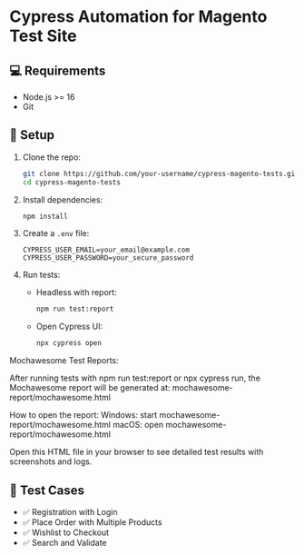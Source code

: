 # Cypress Automation for Magento Test Site

## 💻 Requirements
- Node.js >= 16
- Git

## 🔧 Setup
1. Clone the repo:
   ```bash
   git clone https://github.com/your-username/cypress-magento-tests.git
   cd cypress-magento-tests
   ```

2. Install dependencies:
   ```bash
   npm install
   ```

3. Create a `.env` file:
   ```
   CYPRESS_USER_EMAIL=your_email@example.com
   CYPRESS_USER_PASSWORD=your_secure_password
   ```

4. Run tests:
   - Headless with report:
     ```bash
     npm run test:report
     ```
   - Open Cypress UI:
     ```bash
     npx cypress open
     ```

Mochawesome Test Reports: 

After running tests with npm run test:report or npx cypress run, the Mochawesome report will be generated at:
mochawesome-report/mochawesome.html

How to open the report:
Windows:
start mochawesome-report/mochawesome.html
macOS:
open mochawesome-report/mochawesome.html

Open this HTML file in your browser to see detailed test results with screenshots and logs.

## 📌 Test Cases
- ✅ Registration with Login
- ✅ Place Order with Multiple Products
- ✅ Wishlist to Checkout
- ✅ Search and Validate
